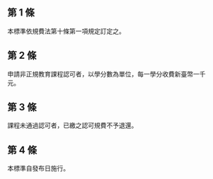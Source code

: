 第 1 條
-------
本標準依規費法第十條第一項規定訂定之。

第 2 條
-------
申請非正規教育課程認可者，以學分數為單位，每一學分收費新臺幣一千  
元。

第 3 條
-------
課程未通過認可者，已繳之認可規費不予退還。

第 4 條
-------
本標準自發布日施行。

